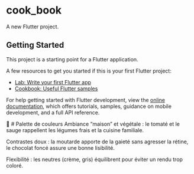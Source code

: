 # cook_book

A new Flutter project.

## Getting Started

This project is a starting point for a Flutter application.

A few resources to get you started if this is your first Flutter project:

- [Lab: Write your first Flutter app](https://docs.flutter.dev/get-started/codelab)
- [Cookbook: Useful Flutter samples](https://docs.flutter.dev/cookbook)

For help getting started with Flutter development, view the
[online documentation](https://docs.flutter.dev/), which offers tutorials,
samples, guidance on mobile development, and a full API reference.


<!-- j'ai créer les dossiers 
- assets
    - font, 
    - img 
    
- lib
    - common
        -color_extension.dart 

- view
    - home
    - login
        -welcome_view.dart

- main_tabview

- on_bording
    - startup_view.dart


J'ai aussi modifié les fichiers main.dart et puibsec.yaml
 -->


 # Palette de couleurs
Ambiance “maison” et végétale : le tomaté et le sauge rappellent les légumes frais 
et la cuisine familiale.

Contrastes doux : la moutarde apporte de la gaieté sans agresser la rétine,
le chocolat foncé assure une bonne lisibilité.

Flexibilité : les neutres (crème, gris) équilibrent pour éviter un rendu trop coloré.